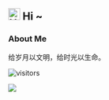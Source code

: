 ## <img src='https://qpluspicture.oss-cn-beijing.aliyuncs.com/6LjjQA/Hi.gif' alt='Hi' width="24"/> Hi ~

### About Me
给岁月以文明，给时光以生命。

![visitors](https://visitor-badge.laobi.icu/badge?page_id=Lazzyfu.readme)

![](https://github-readme-stats.vercel.app/api?username=lazzyfu&show_icons=true&theme=merko) 
